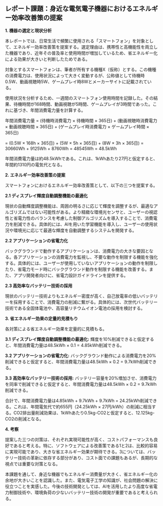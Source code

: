 ## レポート課題：身近な電気電子機器におけるエネルギー効率改善策の提案

**1. 機器の選定と現状分析**

本レポートでは、日常生活で頻繁に使用される「スマートフォン」を対象として、エネルギー効率改善策を提案する。選定理由は、携帯性と高機能性を両立した機器であり、近年その普及率と使用時間が増加しているため、省エネルギー化による効果が大きいと判断したためである。

対象とするスマートフォンは、筆者が所有する機種X（仮称）とする。この機種の消費電力は、使用状況によって大きく変動するが、公称値として待機時0.5W、動画視聴時5W、ゲームプレイ時8Wとメーカーサイトに記載されている。

使用状況を分析するため、一週間のスマートフォン使用時間を記録した。その結果、待機時間が168時間、動画視聴が5時間、ゲームプレイが3時間であった。これに基づき、年間消費電力量を計算する。

年間消費電力量 = (待機時消費電力 × 待機時間 × 365日) + (動画視聴時消費電力 × 動画視聴時間 × 365日) + (ゲームプレイ時消費電力 × ゲームプレイ時間 × 365日)

= (0.5W × 168h × 365日) + (5W × 5h × 365日) + (8W × 3h × 365日) 
= 30660Wh + 9125Wh + 8760Wh = 48545Wh = 48.5kWh

年間消費電力量は約48.5kWhである。これは、1kWhあたり27円と仮定すると、年間約1310円の電気代となる。


**2. エネルギー効率改善策の提案**

スマートフォンにおけるエネルギー効率改善策として、以下の三つを提案する。

**2.1 ディスプレイ輝度自動調整機能の最適化**

現状の自動輝度調整機能は、周囲の明るさに応じて輝度を調整するが、最適なアルゴリズムではない可能性がある。より精緻な環境光センサと、ユーザーの視認性と省電力性のバランスを考慮した制御アルゴリズムを導入することで、消費電力を削減できる。具体的には、AIを用いた学習機能を導入し、ユーザーの使用状況や環境光に応じて最適な輝度を自動調整するシステムを開発する。

**2.2 アプリケーションの省電力化**

バックグラウンドで動作するアプリケーションは、消費電力の大きな要因となる。各アプリケーションの消費電力を監視し、不要な動作を制限する機能を強化する。具体的には、ユーザーが使用していないアプリケーションの動作を制限したり、省電力モード時にバックグラウンド動作を制限する機能を改善する。また、アプリ開発者向けに、省電力設計ガイドラインを提供する。

**2.3 高効率なバッテリー技術の採用**

現状のバッテリー技術よりもエネルギー密度が高く、自己放電率の低いバッテリーを採用することで、消費電力の削減に繋がる。具体的には、次世代バッテリー技術である全固体電池や、高容量リチウムイオン電池の採用を検討する。


**3. 省エネルギー効果の定量的見積もり**

各対策による省エネルギー効果を定量的に見積もる。

**3.1 ディスプレイ輝度自動調整機能の最適化:**  輝度を10%削減できると仮定すると、年間消費電力量は48.5kWh × 0.1 = 4.85kWh削減できる。

**3.2 アプリケーションの省電力化:** バックグラウンド動作による消費電力を20%削減できると仮定すると、年間消費電力量は48.5kWh × 0.2 = 9.7kWh削減できる。

**3.3 高効率なバッテリー技術の採用:** バッテリー容量を20%増加させ、消費電力を同率で削減できると仮定すると、年間消費電力量は48.5kWh × 0.2 = 9.7kWh削減できる。

合計で、年間消費電力量は4.85kWh + 9.7kWh + 9.7kWh = 24.25kWh削減できる。これは、年間電気代で約655円（24.25kWh × 27円/kWh）の削減に相当する。CO2排出量削減効果は、1kWhあたり0.5kg-CO2と仮定すると、12.125kg-CO2の削減となる。


**4. 考察**

提案した三つの対策は、それぞれ実現可能性が高く、コストパフォーマンスも良好であると考える。特に、ソフトウェアによる改善策である1と2は、比較的容易に実現可能であり、大きな省エネルギー効果が期待できる。3については、バッテリー技術の革新に依存する部分があり、コスト面での課題もあるが、長期的な視点では重要な対策となる。

本課題を通して、身近な機器でもエネルギー消費量が大きく、省エネルギー化の余地が大きいことを認識した。また、電気電子工学の知識が、社会問題の解決に役立つことを実感した。今後の技術開発としては、AIを活用したより高度な省電力制御技術や、環境負荷の少ないバッテリー技術の開発が重要であると考えられる。


